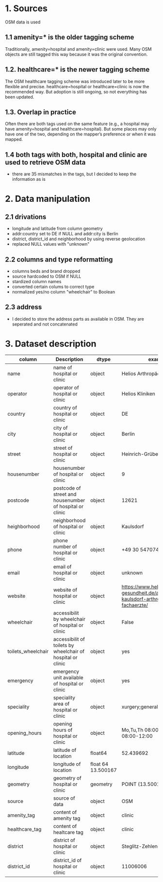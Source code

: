 # 1. Sources 
OSM data is used 

## 1.1 amenity=* is the older tagging scheme
Traditionally, amenity=hospital and amenity=clinic were used.
Many OSM objects are still tagged this way because it was the original convention.

## 1.2. healthcare=* is the newer tagging scheme
The OSM healthcare tagging scheme was introduced later to be more flexible and precise.
healthcare=hospital or healthcare=clinic is now the recommended way.
But adoption is still ongoing, so not everything has been updated.

## 1.3. Overlap in practice

Often there are both tags used on the same feature (e.g., a hospital may have amenity=hospital and healthcare=hospital).
But some places may only have one of the two, depending on the mapper’s preference or when it was mapped.

## 1.4 both tags with both, hospital and clinic are used to retrieve OSM data
- there are 35 mismatches in the tags, but I decided to keep the information as is

# 2. Data manipulation
## 2.1 drivations
- longitude and latitude from column geometry
- addr:country set to DE if NULL and addr:city is Berlin
- district, district_id and neighborhood by using reverse geolocation
- replaced NULL values with "unknown"

## 2.2 columns and type reformatting
- columns beds and brand dropped
- source hardcoded to OSM if NULL
- stardized column names
- converted certain colums to correct type
- normalized yes/no column "wheelchair" to Boolean

## 2.3 address
- I decided to store the address parts as available in OSM. They are seperated and not concatenated

# 3. Dataset description

| column | Description | dtype | example
| ----------- | ----------- | ----------- | ----------- |
| name | name of hospital or clinic | object | Helios Arthropädicum Kaulsdorf |
| operator | operator of hospital or clinic | object | Helios Kliniken |
| country | country of hospital or clinic | object | DE |
| city | city of hospital or clinic | object | Berlin |
| street | street of hospital or clinic | object |  Heinrich-Grüber-Straße |
| housenumber | housenumber of hospital or clinic | object | 9 |
| postcode | postcode of street and housenumber of hospital or clinic | object | 12621 |
| heighborhood | neighborhood of hospital or clinic | object | Kaulsdorf |
| phone | phone number of hospital or clinic | object | +49 30 54707477 |
| email | email of hospital or clinic | object |  unknown|
| website | website of hospital or clinic | object | https://www.helios-gesundheit.de/ambulant/berlin-kaulsdorf-arthropaedicum-fachaerzte/ |
| wheelchair | accessibilit by wheelchair of hospital or clinic | object | False|
| toilets_wheelchair | accessibilit of toilets by wheelchair of hospital or clinic | object | yes |
| emergency | emergency unit available of hospital or clinic | object | yes |
| speciality | speciality area of hospital or clinic | object | xurgery;general |
| opening_hours | opening hours of hospital or clinic | object | Mo,Tu,Th 08:00-18:00; We,Fr 08:00-12:00 |
| latitude | latitude of location | float64 | 52.439692 |
| longitude | longitude of location | float 64  13.500167|
| geometry | geometry of hospital or clinic | geometry| POINT (13.50017 52.43969) |
| source | source of data | object | OSM |
| amenity_tag | content of amenity tag | object | clinic |
| healthcare_tag | content of healtcare tag | object | clinic |
| district | district of hospital or clinic | object | Steglitz-Zehlendorf |
| district_id | district_id of hospital or clinic | object | 11006006 |

   
  
